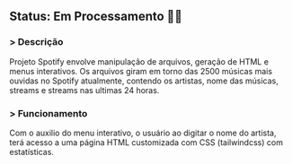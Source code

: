 ## Status: Em Processamento 👷‍♂️ 

### > Descrição
Projeto Spotify envolve manipulação de arquivos, geração de HTML e menus interativos. Os arquivos giram em torno das 2500 músicas mais ouvidas no Spotify atualmente, contendo os artistas, nome das músicas, streams e streams nas ultimas 24 horas.
### > Funcionamento
Com o auxilio do menu interativo, o usuário ao digitar o nome do artista, terá acesso a uma página HTML customizada com CSS (tailwindcss) com estatísticas.
